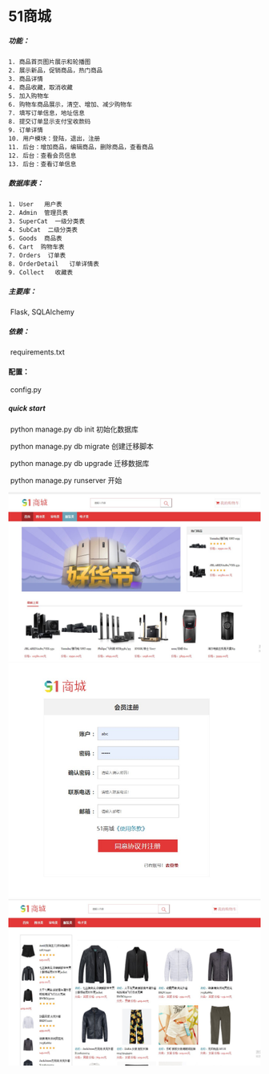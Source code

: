# 51商城
##### 功能：

	1. 商品首页图片展示和轮播图
 	2. 展示新品，促销商品，热门商品
 	3. 商品详情
 	4. 商品收藏，取消收藏
 	5. 加入购物车
 	6. 购物车商品展示，清空、增加、减少购物车
 	7. 填写订单信息，地址信息
 	8. 提交订单显示支付宝收款码
 	9. 订单详情
 	10. 用户模块：登陆，退出，注册
 	11. 后台：增加商品，编辑商品，删除商品，查看商品
 	12. 后台：查看会员信息
 	13. 后台：查看订单信息

##### 数据库表：

	1. User   用户表
 	2. Admin  管理员表
 	3. SuperCat  一级分类表
 	4. SubCat  二级分类表
 	5. Goods  商品表
 	6. Cart  购物车表
 	7. Orders  订单表
 	8. OrderDetail   订单详情表
 	9. Collect   收藏表

##### 主要库：

​	Flask, SQLAlchemy

##### 依赖：

​	requirements.txt

#### 配置：

​	config.py

##### quick start

​	python manage.py db init    初始化数据库

​	python manage.py db migrate    创建迁移脚本

​	python manage.py db upgrade    迁移数据库

​	python manage.py  runserver    开始


![image](https://github.com/MRStonedb/51shop/blob/master/images/index.jpg)
![image](https://github.com/MRStonedb/51shop/blob/master/images/register.jpg)
![image](https://github.com/MRStonedb/51shop/blob/master/images/category.jpg)
